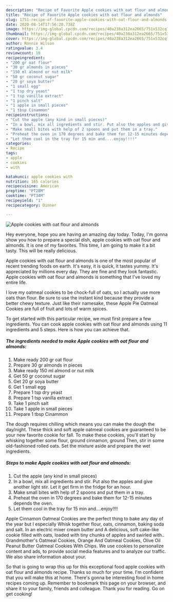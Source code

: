 ```yaml
---
description: "Recipe of Favorite Apple cookies with oat flour and almonds"
title: "Recipe of Favorite Apple cookies with oat flour and almonds"
slug: 1751-recipe-of-favorite-apple-cookies-with-oat-flour-and-almonds
date: 2020-08-14T17:56:20.738Z
image: https://img-global.cpcdn.com/recipes/40a238a312ea2665/751x532cq70/apple-cookies-with-oat-flour-and-almonds-recipe-main-photo.jpg
thumbnail: https://img-global.cpcdn.com/recipes/40a238a312ea2665/751x532cq70/apple-cookies-with-oat-flour-and-almonds-recipe-main-photo.jpg
cover: https://img-global.cpcdn.com/recipes/40a238a312ea2665/751x532cq70/apple-cookies-with-oat-flour-and-almonds-recipe-main-photo.jpg
author: Ronnie Wilson
ratingvalue: 3.4
reviewcount: 10
recipeingredient:
- "200 gr oat flour"
- "30 gr almonds in pieces"
- "150 ml almond or nut milk"
- "50 gr coconut sugar"
- "20 gr soya butter"
- "1 small egg"
- "1 tsp dry yeast"
- "1 tsp vanilla extract"
- "1 pinch salt"
- "1 apple in small pieces"
- "1 tbsp Cinammon"
recipeinstructions:
- "Cut the apple (any kind in small pieces)"
- "In a bowl, mix all ingredients and stir. Put also the apples and give another light stir. Let it get firm in the fridge for an hour."
- "Make small bites with help of 2 spoons and put them in a tray."
- "Preheat the oven in 170 degrees and bake them for 12-15 minutes depends the oven."
- "Let them cool in the tray for 15 min and....enjoy!!!!"
categories:
- Recipe
tags:
- apple
- cookies
- with

katakunci: apple cookies with 
nutrition: 165 calories
recipecuisine: American
preptime: "PT28M"
cooktime: "PT34M"
recipeyield: "1"
recipecategory: Dinner

---
```



![Apple cookies with oat flour and almonds](https://img-global.cpcdn.com/recipes/40a238a312ea2665/751x532cq70/apple-cookies-with-oat-flour-and-almonds-recipe-main-photo.jpg)

Hey everyone, hope you are having an amazing day today. Today, I'm gonna show you how to prepare a special dish, apple cookies with oat flour and almonds. It is one of my favorites. This time, I am going to make it a bit tasty. This will be really delicious.

Apple cookies with oat flour and almonds is one of the most popular of recent trending foods on earth. It's easy, it is quick, it tastes yummy. It's appreciated by millions every day. They are fine and they look fantastic. Apple cookies with oat flour and almonds is something that I've loved my entire life.

I love my oatmeal cookies to be chock-full of oats, so I actually use more oats than flour. Be sure to use the instant kind because they provide a better chewy texture. Just like their namesake, these Apple Pie Oatmeal Cookies are full of fruit and lots of warm spices.


To get started with this particular recipe, we must first prepare a few ingredients. You can cook apple cookies with oat flour and almonds using 11 ingredients and 5 steps. Here is how you can achieve that.

<!--inarticleads1-->

##### The ingredients needed to make Apple cookies with oat flour and almonds:

1. Make ready 200 gr oat flour
1. Prepare 30 gr almonds in pieces
1. Make ready 150 ml almond or nut milk
1. Get 50 gr coconut sugar
1. Get 20 gr soya butter
1. Get 1 small egg
1. Prepare 1 tsp dry yeast
1. Prepare 1 tsp vanilla extract
1. Take 1 pinch salt
1. Take 1 apple in small pieces
1. Prepare 1 tbsp Cinammon


The dough requires chilling which means you can make the dough the day/night. These thick and soft apple oatmeal cookies are guaranteed to be your new favorite cookie for fall. To make these cookies, you&#39;ll start by whisking together some flour, ground cinnamon, ground Then, stir in some old-fashioned rolled oats. Set the mixture aside and prepare the wet ingredients. 

<!--inarticleads2-->

##### Steps to make Apple cookies with oat flour and almonds:

1. Cut the apple (any kind in small pieces)
1. In a bowl, mix all ingredients and stir. Put also the apples and give another light stir. Let it get firm in the fridge for an hour.
1. Make small bites with help of 2 spoons and put them in a tray.
1. Preheat the oven in 170 degrees and bake them for 12-15 minutes depends the oven.
1. Let them cool in the tray for 15 min and....enjoy!!!!


Apple Cinnamon Oatmeal Cookies are the perfect thing to bake any day of the year but I especially Whisk together flour, oats, cinnamon, baking soda and salt. In an electric mixer cream butter and A delicious, soft cake-like cookie filled with oats, loaded with tiny chunks of apples and swirled with.. Grandmother&#39;s Oatmeal Cookies, Orange And Oatmeal Cookies, Olive Oil Peanut Butter Oatmeal Cookies With Chips. We use cookies to personalize content and ads, to provide social media features and to analyze our traffic. We also share information about your. 

So that is going to wrap this up for this exceptional food apple cookies with oat flour and almonds recipe. Thanks so much for your time. I'm confident that you will make this at home. There's gonna be interesting food in home recipes coming up. Remember to bookmark this page on your browser, and share it to your family, friends and colleague. Thank you for reading. Go on get cooking!
